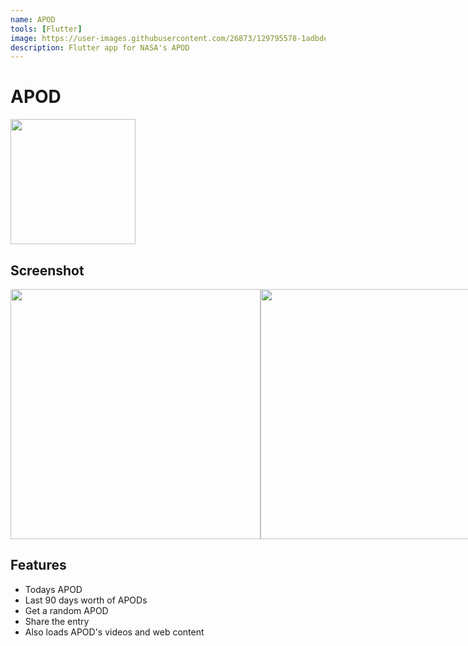 ```yaml
---
name: APOD
tools: [Flutter]
image: https://user-images.githubusercontent.com/26873/129795578-1adbdebe-b3a6-4fef-a24b-f26aceac1fe1.png
description: Flutter app for NASA's APOD
---
```


# APOD

<a href='https://play.google.com/store/apps/details?id=com.jcalado.apod'><img src='https://user-images.githubusercontent.com/26873/129795823-c52a0a17-68c0-41c8-a8be-6d8a3d8a3803.png' width='200px'/></a>


## Screenshot
<div style='display: flex'>
  <img src='https://user-images.githubusercontent.com/26873/129796064-34b25c8b-8e46-47d8-b5b6-b017a2dbfd5e.png' width='400px'/>
  <img src='https://user-images.githubusercontent.com/26873/129797879-4181bea4-2942-46f7-ad4f-d393a433dcfd.png' width='400px'/>
</div>


## Features
- Todays APOD
- Last 90 days worth of APODs
- Get a random APOD
- Share the entry
- Also loads APOD's videos and web content
